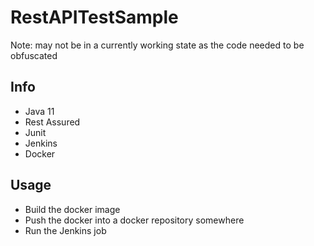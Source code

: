 # RestAPITestSample

Note: may not be in a currently working state as the code needed to be obfuscated

## Info
- Java 11
- Rest Assured
- Junit
- Jenkins
- Docker

## Usage
 - Build the docker image
 - Push the docker into a docker repository somewhere
 - Run the Jenkins job

